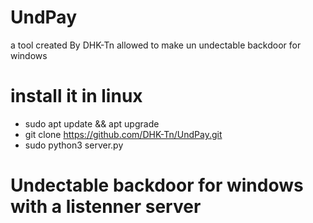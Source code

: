 # UndPay
a tool created By DHK-Tn 
allowed to make un undectable backdoor for windows 
 # install it in linux 
 * sudo apt update && apt upgrade
 * git clone https://github.com/DHK-Tn/UndPay.git 
 * sudo python3 server.py
# Undectable backdoor for windows with a listenner server
